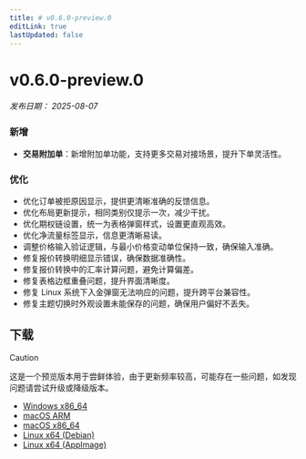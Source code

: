 ```yaml
---
title: # v0.6.0-preview.0
editLink: true
lastUpdated: false
---
```


# v0.6.0-preview.0  <Badge type="warning" text="preview" />

_发布日期： 2025-08-07_

### **新增**

- **交易附加单**：新增附加单功能，支持更多交易对接场景，提升下单灵活性。

### 优化

- 优化订单被拒原因显示，提供更清晰准确的反馈信息。
- 优化布局更新提示，相同类别仅提示一次，减少干扰。
- 优化期权链设置，统一为表格弹窗样式，设置更直观高效。
- 优化净流量标签显示，信息更清晰易读。
- 调整价格输入验证逻辑，与最小价格变动单位保持一致，确保输入准确。
- 修复报价转换明细显示错误，确保数据准确性。
- 修复报价转换中的汇率计算问题，避免计算偏差。
- 修复表格边框重叠问题，提升界面清晰度。
- 修复 Linux 系统下入金弹窗无法响应的问题，提升跨平台兼容性。
- 修复主题切换时外观设置未能保存的问题，确保用户偏好不丢失。

## 下载


> [!CAUTION]
> 这是一个预览版本用于尝鲜体验，由于更新频率较高，可能存在一些问题，如发现问题请尝试升级或降级版本。


- [Windows x86_64](https://assets.lbkrs.com/github/release/longbridge-desktop/preview/longbridge-v0.6.0-preview.0-windows-x86_64.exe)
- [macOS ARM](https://assets.lbkrs.com/github/release/longbridge-desktop/preview/longbridge-v0.6.0-preview.0-macos-aarch64.dmg)
- [macOS x86_64](https://assets.lbkrs.com/github/release/longbridge-desktop/preview/longbridge-v0.6.0-preview.0-macos-x86_64.dmg)
- [Linux x64 (Debian)](https://assets.lbkrs.com/github/release/longbridge-desktop/preview/longbridge-v0.6.0-preview.0-linux-x86_64.deb)
- [Linux x64 (AppImage)](https://assets.lbkrs.com/github/release/longbridge-desktop/preview/longbridge-v0.6.0-preview.0-linux-x86_64.AppImage)